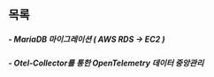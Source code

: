 ## 목록

##### - MariaDB 마이그레이션 ( AWS RDS -> EC2 )

##### - Otel-Collector를 통한 OpenTelemetry 데이터 중앙관리
